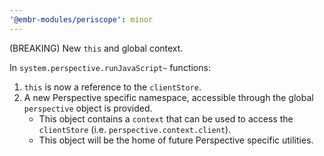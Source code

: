 ```yaml
---
'@embr-modules/periscope': minor
---
```


(BREAKING) New `this` and global context.

In `system.perspective.runJavaScript~` functions:
1. `this` is now a reference to the `clientStore`.
2. A new Perspective specific namespace, accessible through the global `perspective` object is provided.
    - This object contains a `context` that can be used to access the `clientStore` (i.e. `perspective.context.client`).
    - This object will be the home of future Perspective specific utilities.